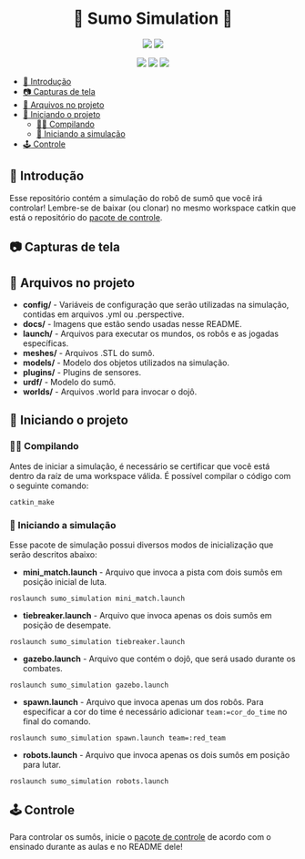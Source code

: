 <h1 align="center">
    🤼 Sumo Simulation 🤖
</h1>
<p align="center">
<img src="https://img.shields.io/badge/ROS%20version-noetic-informational?style=for-the-badge" href="http://wiki.ros.org/noetic"/>
<img src="https://img.shields.io/badge/Gazebo%20version-11-important?style=for-the-badge" href="http://gazebosim.org/"/>

</p>

<p align="center">
<img src="https://forthebadge.com/images/badges/made-with-c-plus-plus.svg" href ="https://forthebadge.com"/>
<img src="https://forthebadge.com/images/badges/built-with-love.svg" href ="https://forthebadge.com"/>
<img src="https://forthebadge.com/images/badges/it-works-why.svg" href ="https://forthebadge.com"/>

</p>

- [🎈 Introdução](#-introdução)
- [:camera: Capturas de tela](#camera-capturas-de-tela)
- [📂 Arquivos no projeto](#-arquivos-no-projeto)
- [:space_invader: Iniciando o projeto](#space_invader-iniciando-o-projeto)
  - [:woman_cartwheeling: Compilando](#woman_cartwheeling-compilando)
  - [:rocket: Iniciando a simulação](#rocket-iniciando-a-simulação)
- [:joystick: Controle](#joystick-controle)


## 🎈 Introdução

Esse repositório contém a simulação do robô de sumô que você irá controlar! Lembre-se de baixar (ou clonar) no mesmo workspace catkin que está o repositório do [pacote de controle](https://github.com/ps-thunderatz/sumo_controller/). 

## :camera: Capturas de tela

## 📂 Arquivos no projeto
- **config/** - Variáveis de configuração que serão utilizadas na simulação, contidas em arquivos .yml ou .perspective.
- **docs/** - Imagens que estão sendo usadas nesse README.
- **launch/** - Arquivos para executar os mundos, os robôs e as jogadas específicas.
- **meshes/** - Arquivos .STL do sumô.
- **models/** - Modelo dos objetos utilizados na simulação.
- **plugins/** - Plugins de sensores.
- **urdf/** - Modelo do sumô.
- **worlds/** - Arquivos .world para invocar o dojô.

## :space_invader: Iniciando o projeto

### :woman_cartwheeling: Compilando

Antes de iniciar a simulação, é necessário se certificar que você está dentro da raíz de uma workspace válida. É possível compilar o código com o seguinte comando:

```ros
catkin_make
```

### :rocket: Iniciando a simulação

Esse pacote de simulação possui diversos modos de inicialização que serão descritos abaixo:

- **mini_match.launch** - Arquivo que invoca a pista com dois sumôs em posição inicial de luta.

```ros
roslaunch sumo_simulation mini_match.launch
```

- **tiebreaker.launch** - Arquivo que invoca apenas os dois sumôs em posição de desempate.

```ros
roslaunch sumo_simulation tiebreaker.launch
```

- **gazebo.launch** - Arquivo que contém o dojô, que será usado durante os combates.

```ros
roslaunch sumo_simulation gazebo.launch
```

- **spawn.launch** - Arquivo que invoca apenas um dos robôs. Para especificar a cor do time é necessário adicionar ```team:=cor_do_time``` no final do comando.

```ros
roslaunch sumo_simulation spawn.launch team=:red_team
```

- **robots.launch** - Arquivo que invoca apenas os dois sumôs em posição para lutar.

```ros
roslaunch sumo_simulation robots.launch
```

## :joystick: Controle

Para controlar os sumôs, inicie o [pacote de controle](https://github.com/ps-thunderatz/sumo_controller/) de acordo com o ensinado durante as aulas e no README dele!

